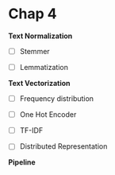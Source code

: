# Chap 4

**Text Normalization**

- [ ] Stemmer
- [ ] Lemmatization


**Text Vectorization**

- [ ] Frequency distribution
- [ ] One Hot Encoder
- [ ] TF-IDF
- [ ] Distributed Representation


**Pipeline**

